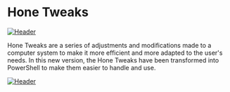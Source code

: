 # Hone Tweaks

[![Header](https://i.imgur.com/DbHRwJs.png "Header")](https://hone.gg/)

Hone Tweaks are a series of adjustments and modifications made to a computer system to make it more efficient and more adapted to the user's needs. In this new version, the Hone Tweaks have been transformed into PowerShell to make them easier to handle and use.


[![Header](https://imgur.com/BnLZPCv.gif "Header")](https://hone.gg/)
